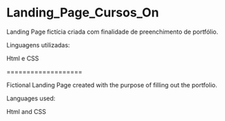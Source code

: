 # Landing_Page_Cursos_On

Landing Page fictícia criada com finalidade de preenchimento de portfólio.

Linguagens utilizadas:

Html e CSS

===================

Fictional Landing Page created with the purpose of filling out the portfolio.

Languages used:

Html and CSS
